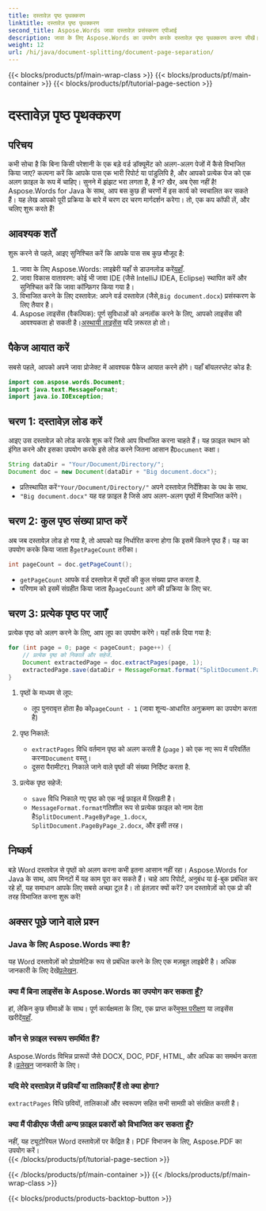 ```yaml
---
title: दस्तावेज़ पृष्ठ पृथक्करण
linktitle: दस्तावेज़ पृष्ठ पृथक्करण
second_title: Aspose.Words जावा दस्तावेज़ प्रसंस्करण एपीआई
description: जावा के लिए Aspose.Words का उपयोग करके दस्तावेज़ पृष्ठ पृथक्करण करना सीखें। यह व्यापक मार्गदर्शिका कुशल दस्तावेज़ प्रसंस्करण के लिए चरण-दर-चरण निर्देश और स्रोत कोड प्रदान करती है।
weight: 12
url: /hi/java/document-splitting/document-page-separation/
---
```


{{< blocks/products/pf/main-wrap-class >}}
{{< blocks/products/pf/main-container >}}
{{< blocks/products/pf/tutorial-page-section >}}

# दस्तावेज़ पृष्ठ पृथक्करण

## परिचय

कभी सोचा है कि बिना किसी परेशानी के एक बड़े वर्ड डॉक्यूमेंट को अलग-अलग पेजों में कैसे विभाजित किया जाए? कल्पना करें कि आपके पास एक भारी रिपोर्ट या पांडुलिपि है, और आपको प्रत्येक पेज को एक अलग फ़ाइल के रूप में चाहिए। सुनने में झंझट भरा लगता है, है न? खैर, अब ऐसा नहीं है! Aspose.Words for Java के साथ, आप बस कुछ ही चरणों में इस कार्य को स्वचालित कर सकते हैं। यह लेख आपको पूरी प्रक्रिया के बारे में चरण दर चरण मार्गदर्शन करेगा। तो, एक कप कॉफी लें, और चलिए शुरू करते हैं!


## आवश्यक शर्तें  

शुरू करने से पहले, आइए सुनिश्चित करें कि आपके पास सब कुछ मौजूद है:  

1.  जावा के लिए Aspose.Words: लाइब्रेरी यहाँ से डाउनलोड करें[यहाँ](https://releases.aspose.com/words/java/).  
2. जावा विकास वातावरण: कोई भी जावा IDE (जैसे IntelliJ IDEA, Eclipse) स्थापित करें और सुनिश्चित करें कि जावा कॉन्फ़िगर किया गया है।  
3.  विभाजित करने के लिए दस्तावेज़: अपने वर्ड दस्तावेज़ (जैसे,`Big document.docx`) प्रसंस्करण के लिए तैयार है।  
4.  Aspose लाइसेंस (वैकल्पिक): पूर्ण सुविधाओं को अनलॉक करने के लिए, आपको लाइसेंस की आवश्यकता हो सकती है।[अस्थायी लाइसेंस](https://purchase.aspose.com/temporary-license/) यदि ज़रूरत हो तो।  


## पैकेज आयात करें  

सबसे पहले, आपको अपने जावा प्रोजेक्ट में आवश्यक पैकेज आयात करने होंगे। यहाँ बॉयलरप्लेट कोड है:  

```java
import com.aspose.words.Document;
import java.text.MessageFormat;
import java.io.IOException;
```  


## चरण 1: दस्तावेज़ लोड करें  

आइए उस दस्तावेज़ को लोड करके शुरू करें जिसे आप विभाजित करना चाहते हैं। यह फ़ाइल स्थान को इंगित करने और इसका उपयोग करके इसे लोड करने जितना आसान है`Document` कक्षा।  

```java
String dataDir = "Your/Document/Directory/";
Document doc = new Document(dataDir + "Big document.docx");
```  

-  प्रतिस्थापित करें`"Your/Document/Directory/"` अपने दस्तावेज़ निर्देशिका के पथ के साथ.  
- `"Big document.docx"` यह वह फ़ाइल है जिसे आप अलग-अलग पृष्ठों में विभाजित करेंगे।  


## चरण 2: कुल पृष्ठ संख्या प्राप्त करें  

 अब जब दस्तावेज़ लोड हो गया है, तो आपको यह निर्धारित करना होगा कि इसमें कितने पृष्ठ हैं। यह का उपयोग करके किया जाता है`getPageCount` तरीका।  

```java
int pageCount = doc.getPageCount();
```  

- `getPageCount` आपके वर्ड दस्तावेज़ में पृष्ठों की कुल संख्या प्राप्त करता है.  
-  परिणाम को इसमें संग्रहीत किया जाता है`pageCount` आगे की प्रक्रिया के लिए चर.  


## चरण 3: प्रत्येक पृष्ठ पर जाएँ  

प्रत्येक पृष्ठ को अलग करने के लिए, आप लूप का उपयोग करेंगे। यहाँ तर्क दिया गया है:  

```java
for (int page = 0; page < pageCount; page++) {
    // प्रत्येक पृष्ठ को निकालें और सहेजें.
    Document extractedPage = doc.extractPages(page, 1);
    extractedPage.save(dataDir + MessageFormat.format("SplitDocument.PageByPage_{0}.docx", page + 1));
}
```  

1. पृष्ठों के माध्यम से लूप:  
   -  लूप पुनरावृत्त होता है`0` को`pageCount - 1` (जावा शून्य-आधारित अनुक्रमण का उपयोग करता है)  

2. पृष्ठ निकालें:  
   - `extractPages` विधि वर्तमान पृष्ठ को अलग करती है (`page` ) को एक नए रूप में परिवर्तित करना`Document` वस्तु।  
   -  दूसरा पैरामीटर`1` निकाले जाने वाले पृष्ठों की संख्या निर्दिष्ट करता है.  

3. प्रत्येक पृष्ठ सहेजें:  
   - `save` विधि निकाले गए पृष्ठ को एक नई फ़ाइल में लिखती है।  
   - `MessageFormat.format`गतिशील रूप से प्रत्येक फ़ाइल को नाम देता है`SplitDocument.PageByPage_1.docx`, `SplitDocument.PageByPage_2.docx`, और इसी तरह।  


## निष्कर्ष  

बड़े Word दस्तावेज़ से पृष्ठों को अलग करना कभी इतना आसान नहीं रहा। Aspose.Words for Java के साथ, आप मिनटों में यह काम पूरा कर सकते हैं। चाहे आप रिपोर्ट, अनुबंध या ई-बुक प्रबंधित कर रहे हों, यह समाधान आपके लिए सबसे अच्छा टूल है। तो इंतज़ार क्यों करें? उन दस्तावेज़ों को एक प्रो की तरह विभाजित करना शुरू करें!  


## अक्सर पूछे जाने वाले प्रश्न  

### Java के लिए Aspose.Words क्या है?  
 यह Word दस्तावेज़ों को प्रोग्रामेटिक रूप से प्रबंधित करने के लिए एक मज़बूत लाइब्रेरी है। अधिक जानकारी के लिए देखें[प्रलेखन](https://reference.aspose.com/words/java/).  

### क्या मैं बिना लाइसेंस के Aspose.Words का उपयोग कर सकता हूँ?  
 हां, लेकिन कुछ सीमाओं के साथ। पूर्ण कार्यक्षमता के लिए, एक प्राप्त करें[मुफ्त परीक्षण](https://releases.aspose.com/) या लाइसेंस खरीदें[यहाँ](https://purchase.aspose.com/buy).  

### कौन से फ़ाइल स्वरूप समर्थित हैं?  
 Aspose.Words विभिन्न प्रारूपों जैसे DOCX, DOC, PDF, HTML, और अधिक का समर्थन करता है।[प्रलेखन](https://reference.aspose.com/words/java/) जानकारी के लिए।  

### यदि मेरे दस्तावेज़ में छवियाँ या तालिकाएँ हैं तो क्या होगा?  
`extractPages` विधि छवियों, तालिकाओं और स्वरूपण सहित सभी सामग्री को संरक्षित करती है।  

### क्या मैं पीडीएफ जैसी अन्य फ़ाइल प्रकारों को विभाजित कर सकता हूँ?  
नहीं, यह ट्यूटोरियल Word दस्तावेज़ों पर केंद्रित है। PDF विभाजन के लिए, Aspose.PDF का उपयोग करें।  
{{< /blocks/products/pf/tutorial-page-section >}}

{{< /blocks/products/pf/main-container >}}
{{< /blocks/products/pf/main-wrap-class >}}

{{< blocks/products/products-backtop-button >}}
